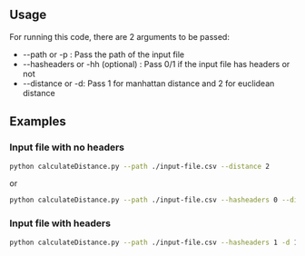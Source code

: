 ## Usage

For running this code, there are 2 arguments to be passed:
* --path or -p : Pass the path of the input file
* --hasheaders or -hh (optional) : Pass 0/1 if the input file has headers or not
* --distance or -d: Pass 1 for manhattan distance and 2 for euclidean distance

## Examples

### Input file with no headers
```bash
python calculateDistance.py --path ./input-file.csv --distance 2
```
or
```bash
python calculateDistance.py --path ./input-file.csv --hasheaders 0 --distance 1
```

### Input file with headers
```bash
python calculateDistance.py --path ./input-file.csv --hasheaders 1 -d 1
```
